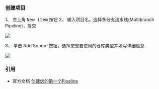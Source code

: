 
### 创建项目

1、 左上角 <kbd>New item</kbd> 按钮
2、 输入项目名，选择多分支流水线(Multibranch Pipeline)，提交

![](https://coding3min.oss-accelerate.aliyuncs.com/2020/06/28/PC1JHD0004.png)


3、 单击 Add Source 按钮，选择您想要使用的仓库类型并填写详细信息.

![](https://coding3min.oss-accelerate.aliyuncs.com/2020/06/28/lJfBep0022.png)


### 引用 

- 官方文档 [创建您的第一个Pipeline](https://www.jenkins.io/zh/doc/pipeline/tour/hello-world/)
